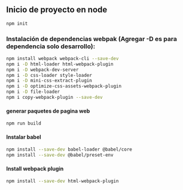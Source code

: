 ## Inicio de proyecto en node
```bash
npm init 
```

### Instalación de dependencias webpak (Agregar -D es para dependencia solo desarrollo):
```bash
npm install webpack webpack-cli --save-dev
npm i -D html-loader html-webpack-plugin
npm i -D webpack-dev-server
npm i -D css-loader style-loader
npm i -D mini-css-extract-plugin
npm i -D optimize-css-assets-webpack-plugin
npm i -D file-loader
npm i copy-webpack-plugin --save-dev
```
#### generar paquetes de pagina web
```bash
npm run build 
```

#### Instalar babel
```bash
npm install --save-dev babel-loader @babel/core
npm install --save-dev @babel/preset-env
```

#### Install webpack plugin
```bash
npm install --save-dev html-webpack-plugin
```

